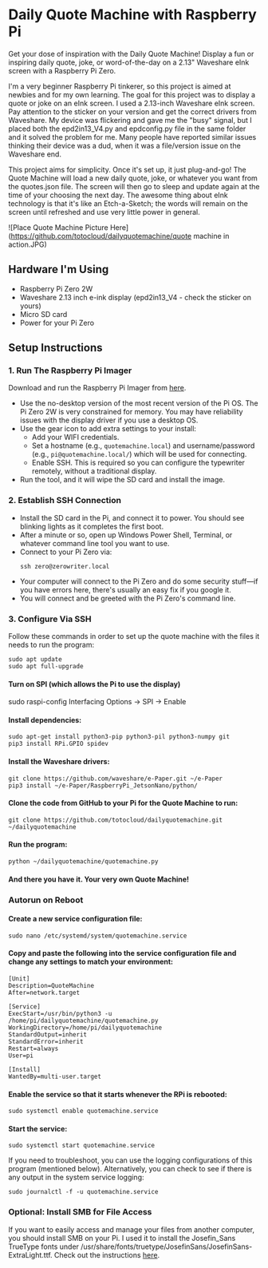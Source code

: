 # Daily Quote Machine with Raspberry Pi

Get your dose of inspiration with the Daily Quote Machine! Display a fun or inspiring daily quote, joke, or word-of-the-day on a 2.13" Waveshare eInk screen with a Raspberry Pi Zero.

I'm a very beginner Raspberry Pi tinkerer, so this project is aimed at newbies and for my own learning. The goal for this project was to display a quote or joke on an eInk screen. I used a 2.13-inch Waveshare eInk screen. Pay attention to the sticker on your version and get the correct drivers from Waveshare. My device was flickering and gave me the "busy" signal, but I placed both the epd2in13_V4.py and epdconfig.py file in the same folder and it solved the problem for me. Many people have reported similar issues thinking their device was a dud, when it was a file/version issue on the Waveshare end.

This project aims for simplicity. Once it's set up, it just plug-and-go! The Quote Machine will load a new daily quote, joke, or whatever you want from the quotes.json file. The screen will then go to sleep and update again at the time of your choosing the next day. The awesome thing about eInk technology is that it's like an Etch-a-Sketch; the words will remain on the screen until refreshed and use very little power in general.

![Place Quote Machine Picture Here](https://github.com/totocloud/dailyquotemachine/quote machine in action.JPG)

## Hardware I'm Using

- Raspberry Pi Zero 2W
- Waveshare 2.13 inch e-ink display (epd2in13_V4 - check the sticker on yours)
- Micro SD card
- Power for your Pi Zero

## Setup Instructions

### 1. Run The Raspberry Pi Imager

Download and run the Raspberry Pi Imager from [here](https://www.raspberrypi.com/software/).

- Use the no-desktop version of the most recent version of the Pi OS. The Pi Zero 2W is very constrained for memory. You may have reliability issues with the display driver if you use a desktop OS.
- Use the gear icon to add extra settings to your install:
  - Add your WIFI credentials.
  - Set a hostname (e.g., `quotemachine.local`) and username/password (e.g., `pi@quotemachine.local/`) which will be used for connecting.
  - Enable SSH. This is required so you can configure the typewriter remotely, without a traditional display.
- Run the tool, and it will wipe the SD card and install the image.

### 2. Establish SSH Connection

- Install the SD card in the Pi, and connect it to power. You should see blinking lights as it completes the first boot.
- After a minute or so, open up Windows Power Shell, Terminal, or whatever command line tool you want to use.
- Connect to your Pi Zero via:
  ```
  ssh zero@zerowriter.local
  ```
- Your computer will connect to the Pi Zero and do some security stuff—if you have errors here, there's usually an easy fix if you google it.
- You will connect and be greeted with the Pi Zero's command line.

### 3. Configure Via SSH

Follow these commands in order to set up the quote machine with the files it needs to run the program:
```
sudo apt update
sudo apt full-upgrade
```

#### Turn on SPI (which allows the Pi to use the display)
sudo raspi-config
Interfacing Options -> SPI -> Enable

#### Install dependencies:
```
sudo apt-get install python3-pip python3-pil python3-numpy git
pip3 install RPi.GPIO spidev
```
#### Install the Waveshare drivers:
```
git clone https://github.com/waveshare/e-Paper.git ~/e-Paper
pip3 install ~/e-Paper/RaspberryPi_JetsonNano/python/
```
#### Clone the code from GitHub to your Pi for the Quote Machine to run:
```
git clone https://github.com/totocloud/dailyquotemachine.git ~/dailyquotemachine
```
#### Run the program:

```
python ~/dailyquotemachine/quotemachine.py
```
#### And there you have it. Your very own Quote Machine!

### Autorun on Reboot

#### Create a new service configuration file:
```
sudo nano /etc/systemd/system/quotemachine.service
```
#### Copy and paste the following into the service configuration file and change any settings to match your environment:
```
[Unit]
Description=QuoteMachine
After=network.target

[Service]
ExecStart=/usr/bin/python3 -u /home/pi/dailyquotemachine/quotemachine.py
WorkingDirectory=/home/pi/dailyquotemachine
StandardOutput=inherit
StandardError=inherit
Restart=always
User=pi 

[Install]
WantedBy=multi-user.target
```

#### Enable the service so that it starts whenever the RPi is rebooted:
```
sudo systemctl enable quotemachine.service
```

#### Start the service:
```
sudo systemctl start quotemachine.service
```

If you need to troubleshoot, you can use the logging configurations of this program (mentioned below). Alternatively, you can check to see if there is any output in the system service logging:
```
sudo journalctl -f -u quotemachine.service
```

### Optional: Install SMB for File Access

If you want to easily access and manage your files from another computer, you should install SMB on your Pi. I used it to install the Josefin_Sans TrueType fonts under /usr/share/fonts/truetype/JosefinSans/JosefinSans-ExtraLight.ttf. Check out the instructions [here](https://pimylifeup.com/raspberry-pi-samba/).














